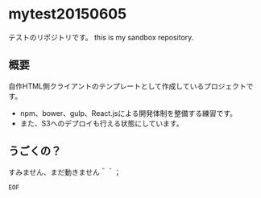 # mytest20150605

テストのリポジトリです。 this is my sandbox repository.

## 概要

自作HTML側クライアントのテンプレートとして作成しているプロジェクトです。
- npm、bower、gulp、React.jsによる開発体制を整備する練習です。
- また、S3へのデプロイも行える状態にしています。

## うごくの？

すみません、まだ動きません＾＾；


`EOF`
